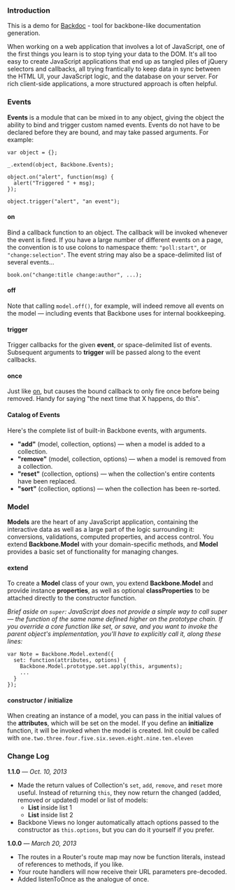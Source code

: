### Introduction

This is a demo for [Backdoc](https://github.com/chibisov/backdoc) - tool for backbone-like documentation generation.

When working on a web application that involves a lot of JavaScript, one of the first things you learn is to stop tying your data to the DOM. It's all too easy to create JavaScript applications that end up as tangled piles of jQuery selectors and callbacks, all trying frantically to keep data in sync between the HTML UI, your JavaScript logic, and the database on your server. For rich client-side applications, a more structured approach is often helpful.

### Events

__Events__ is a module that can be mixed in to any object, giving the object the ability to bind and trigger custom named events. Events do not have to be declared before they are bound, and may take passed arguments. For example:

    var object = {};

    _.extend(object, Backbone.Events);

    object.on("alert", function(msg) {
      alert("Triggered " + msg);
    });

    object.trigger("alert", "an event");

#### on

Bind a callback function to an object. The callback will be invoked whenever the event is fired. If you have a large number of different events on a page, the convention is to use colons to namespace them: `"poll:start"`, or `"change:selection"`. The event string may also be a space-delimited list of several events...

    book.on("change:title change:author", ...);

#### off

Note that calling `model.off()`, for example, will indeed remove all events on the model — including events that Backbone uses for internal bookkeeping.

#### trigger
Trigger callbacks for the given __event__, or space-delimited list of events. Subsequent arguments to __trigger__ will be passed along to the event callbacks.

#### once
Just like [on](#on), but causes the bound callback to only fire once before being removed. Handy for saying "the next time that X happens, do this".

#### Catalog of Events

Here's the complete list of built-in Backbone events, with arguments.

* __"add"__ (model, collection, options) — when a model is added to a collection.
* __"remove"__ (model, collection, options) — when a model is removed from a collection.
* __"reset"__ (collection, options) — when the collection's entire contents have been replaced.
* __"sort"__ (collection, options) — when the collection has been re-sorted.


### Model

__Models__ are the heart of any JavaScript application, containing the interactive data as well as a large part of the logic surrounding it: conversions, validations, computed properties, and access control. You extend __Backbone.Model__ with your domain-specific methods, and __Model__ provides a basic set of functionality for managing changes.

#### extend

To create a __Model__ class of your own, you extend __Backbone.Model__ and provide instance __properties__, as well as optional __classProperties__ to be attached directly to the constructor function.

_Brief aside on `super`: JavaScript does not provide a simple way to call super — the function of the same name defined higher on the prototype chain. If you override a core function like set, or save, and you want to invoke the parent object's implementation, you'll have to explicitly call it, along these lines:_

    var Note = Backbone.Model.extend({
      set: function(attributes, options) {
        Backbone.Model.prototype.set.apply(this, arguments);
        ...
      }
    });

#### constructor / initialize

When creating an instance of a model, you can pass in the initial values of the __attributes__, which will be set on the model. If you define an __initialize__ function, it will be invoked when the model is created. Init could be called with `one.two.three.four.five.six.seven.eight.nine.ten.eleven`


### Change Log

__1.1.0__ — _Oct. 10, 2013_

* Made the return values of Collection's `set`, `add`, `remove`, and `reset` more useful. Instead of returning `this`, they now return the changed (added, removed or updated) model or list of models:
    * **List** inside list 1
    * **List** inside list 2
* Backbone Views no longer automatically attach options passed to the constructor as `this.options`, but you can do it yourself if you prefer.

__1.0.0__ — _March 20, 2013_

* The routes in a Router's route map may now be function literals, instead of references to methods, if you like.
* Your route handlers will now receive their URL parameters pre-decoded.
* Added listenToOnce as the analogue of once.
